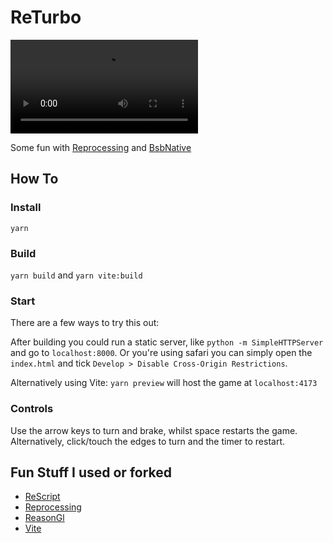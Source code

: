 # ReTurbo

![ReTurbo](https://user-images.githubusercontent.com/8013000/224544078-2e3ec08c-6b98-419b-adfa-55b0ef58d638.mov)

Some fun with [Reprocessing](https://github.com/schmavery/reprocessing) and [BsbNative](https://github.com/bsansouci/bsb-native)

## How To

### Install

`yarn`

### Build

`yarn build` and `yarn vite:build`

### Start

There are a few ways to try this out:

After building you could run a static server, like `python -m SimpleHTTPServer` and go to `localhost:8000`. Or you're using safari you can simply open the `index.html` and tick `Develop > Disable Cross-Origin Restrictions`.

Alternatively using Vite: `yarn preview` will host the game at `localhost:4173`

### Controls

Use the arrow keys to turn and brake, whilst space restarts the game. Alternatively, click/touch
the edges to turn and the timer to restart.

## Fun Stuff I used or forked

- [ReScript](https://rescript-lang.org)
- [Reprocessing](https://github.com/schmavery/reprocessing)
- [ReasonGl](https://github.com/bsansouci/reasongl-web)
- [Vite](https://vitejs.dev)
